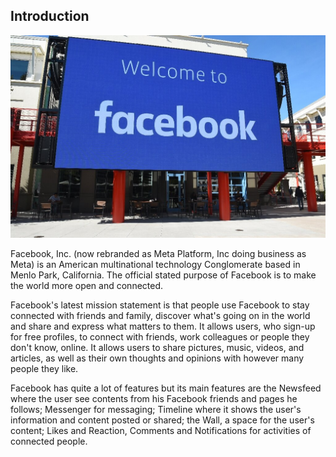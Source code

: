 ##  Introduction

[![](https://raw.githubusercontent.com/Richa-git27/Facebook-data-Analysis/main/Intro/FB_intro.jpg)](https://raw.githubusercontent.com/Richa-git27/Facebook-data-Analysis/main/Intro/FB_intro.jpg)

Facebook, Inc. (now rebranded as Meta Platform, Inc doing business as Meta) is an American multinational technology Conglomerate based in Menlo Park, California. The official stated purpose of Facebook is to make the world more open and connected. 

Facebook's latest mission statement is that people use Facebook to stay connected with friends and family, discover what's going on in the world and share and express what matters to them. It allows users, who sign-up for free profiles, to connect with friends, work colleagues or people they don't know, online. It allows users to share pictures, music, videos, and articles, as well as their own thoughts and opinions with however many people they like. 

Facebook has quite a lot of features but its main features are the Newsfeed where the user see contents from his Facebook friends and pages he follows; Messenger for messaging; Timeline where it shows the user's information and content posted or shared; the Wall, a space for the user's content; Likes and Reaction, Comments and Notifications for activities of connected people.
